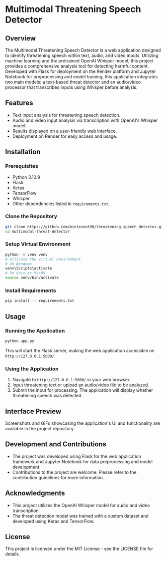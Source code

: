 
# Multimodal Threatening Speech Detector

## Overview
The Multimodal Threatening Speech Detector is a web application designed to identify threatening speech within text, audio, and video inputs. Utilizing machine learning and the pretrained OpenAI Whisper model, this project provides a comprehensive analysis tool for detecting harmful content. Developed with Flask for deployment on the Render platform and Jupyter Notebook for preprocessing and model training, this application integrates two main models: a text-based threat detector and an audio/video processor that transcribes inputs using Whisper before analysis.

## Features
- Text input analysis for threatening speech detection.
- Audio and video input analysis via transcription with OpenAI's Whisper model.
- Results displayed on a user-friendly web interface.
- Deployment on Render for easy access and usage.

## Installation

### Prerequisites
- Python 3.10.9
- Flask
- Keras
- TensorFlow
- Whisper
- Other dependencies listed in `requirements.txt`.

### Clone the Repository
```bash
git clone https://github.com/mintesnot96/threatening_speech_detector.git
cd multimodal-threat-detector
```

### Setup Virtual Environment
```bash
python -m venv venv
# Activate the virtual environment
# On Windows
venv\Scripts\activate
# On Unix or MacOS
source venv/bin/activate
```

### Install Requirements
```bash
pip install -r requirements.txt
```

## Usage

### Running the Application
```bash
python app.py
```
This will start the Flask server, making the web application accessible on `http://127.0.0.1:5000/`.

### Using the Application
1. Navigate to `http://127.0.0.1:5000/` in your web browser.
2. Input threatening text or upload an audio/video file to be analyzed.
3. Submit the input for processing. The application will display whether threatening speech was detected.

## Interface Preview
Screenshots and GIFs showcasing the application's UI and functionality are available in the project repository.

## Development and Contributions
- The project was developed using Flask for the web application framework and Jupyter Notebook for data preprocessing and model development.
- Contributions to the project are welcome. Please refer to the contribution guidelines for more information.

## Acknowledgments
- This project utilizes the OpenAI Whisper model for audio and video transcription.
- The threat detection model was trained with a custom dataset and developed using Keras and TensorFlow.

## License
This project is licensed under the MIT License - see the LICENSE file for details.
